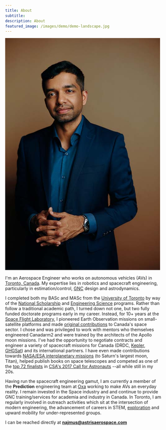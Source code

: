 ```yaml
---
title: About 
subtitle: 
description: About
featured_image: /images/demo/demo-landscape.jpg
---
```


![](/images/about/90jkl23x.jpg)

I'm an Aerospace Engineer who works on autonomous vehicles (AVs) in [Toronto, Canada](https://www.seetorontonow.com/). My expertise lies in robotics and spacecraft engineering, particularly in estimation/control, [GNC](https://en.wikipedia.org/wiki/Guidance,_navigation,_and_control) design and astrodynamics.

I completed both my BASc and MASc from the [University of Toronto](https://www.utoronto.ca/) by way of the [National Scholarship](https://future.utoronto.ca/scholarships/national-scholarship-program/) and [Engineering Science](https://engsci.utoronto.ca/) programs. Rather than follow a traditional academic path, I turned down not one, but two fully funded doctorate programs early in my career. Instead, for 10+ years at the [Space Flight Laboratory](https://www.utias-sfl.net/), I pioneered Earth Observation missions on small-satellite platforms and made [original contributions](https://www.najmusibrahim.com/space) to Canada's space sector. I chose and was privileged to work with mentors who themselves engineered Canadarm2 and were trained by the architects of the Apollo moon missions. I've had the opportunity to negotiate contracts and engineer a variety of spacecraft missions for Canada (DRDC, [Kepler](https://www.keplercommunications.com/), [GHGSat](https://www.ghgsat.com/our-platforms/)) and its international partners. I have even made contributions towards [NASA/ESA interplanetary missions](https://solarsystem.nasa.gov/missions/cassini/overview/) (to Saturn's largest moon, Titan), helped publish books on space telescopes and competed as one of the [top 72 finalists](https://www.asc-csa.gc.ca/eng/astronauts/recruitment/profiles.asp?ibrahim-najmus) in [CSA's 2017 Call for Astronauts](https://www.asc-csa.gc.ca/eng/astronauts/how-to-become-an-astronaut/process-2017/) --all while still in my 20s.

Having run the spacecraft engineering gamut, I am currently a member of the **Prediction** engineering team at [Oxa](https://oxa.tech/) working to make AVs an everyday reality. I remain invested in the Space industry and and continue to provide GNC training/services for academia and industry in Canada. In Toronto, I am regularly involved in outreach activities which sit at the intersection of modern engineering, the advancement of careers in STEM, [exploration](https://www.najmusibrahim.com/exploration) and upward mobility for under-represented groups. 

I can be reached directly at **najmus@astrisaerospace.com**
